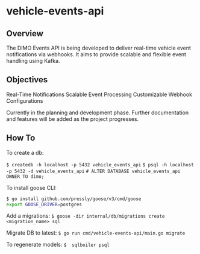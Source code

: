 # vehicle-events-api

## Overview
The DIMO Events API is being developed to deliver real-time vehicle event notifications via webhooks. It aims to provide scalable and flexible event handling using Kafka.

## Objectives
Real-Time Notifications
Scalable Event Processing
Customizable Webhook Configurations

Currently in the planning and development phase. Further documentation and features will be added as the project progresses.

## How To

To create a db:

`$ createdb -h localhost -p 5432 vehicle_events_api`
`$ psql -h localhost -p 5432 -d vehicle_events_api`
`# ALTER DATABASE vehicle_events_api OWNER TO dimo;`

To install goose CLI:
```bash
$ go install github.com/pressly/goose/v3/cmd/goose
export GOOSE_DRIVER=postgres
```

Add a migrations:
`$ goose -dir internal/db/migrations create <migration_name> sql`

Migrate DB to latest:
`$ go run cmd/vehicle-events-api/main.go migrate`

To regenerate models:
`$  sqlboiler psql`